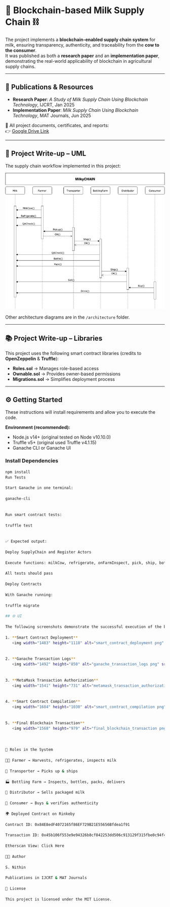 # 🥛 Blockchain-based Milk Supply Chain ⛓️

The project implements a **blockchain-enabled supply chain system** for milk, ensuring transparency, authenticity, and traceability from the **cow to the consumer**.  
It was published as both a **research paper** and an **implementation paper**, demonstrating the real-world applicability of blockchain in agricultural supply chains.

---

## 📑 Publications & Resources
- **Research Paper**: *A Study of Milk Supply Chain Using Blockchain Technology*, IJCRT, Jan 2025  
- **Implementation Paper**: *Milk Supply Chain Using Blockchain Technology*, MAT Journals, Jun 2025  

📂 All project documents, certificates, and reports:  
👉 [Google Drive Link](https://drive.google.com/drive/folders/1YkcJH4HGull5lm_LbcP_VZj3QXKY8M-6?usp=drive_link)

---

## 📌 Project Write-up – UML
The supply chain workflow implemented in this project:  

![Sequence Diagram](architecture/UdacityMilkyCHAIN_Sequence_Diagram.png)  

Other architecture diagrams are in the `/architecture` folder.

---

## 📚 Project Write-up – Libraries
This project uses the following smart contract libraries (credits to **OpenZeppelin** & **Truffle**):
- **Roles.sol** → Manages role-based access  
- **Ownable.sol** → Provides owner-based permissions  
- **Migrations.sol** → Simplifies deployment process  

---

## ⚙️ Getting Started
These instructions will install requirements and allow you to execute the code.

**Environment (recommended):**
- Node.js v14+ (original tested on Node v10.10.0)  
- Truffle v5+ (original used Truffle v4.1.15)  
- Ganache CLI or Ganache UI  

### Install Dependencies
```bash
npm install
Run Tests

Start Ganache in one terminal:

ganache-cli


Run smart contract tests:

truffle test


✅ Expected output:

Deploy SupplyChain and Register Actors

Execute functions: milkCow, refrigerate, onFarmInspect, pick, ship, bottle, pack, delivery, sellItem, buy, consumer

All tests should pass

Deploy Contracts

With Ganache running:

truffle migrate

## 🌐 UI

The following screenshots demonstrate the successful execution of the blockchain-based milk supply chain system:

1. **Smart Contract Deployment**  
   <img width="1483" height="1118" alt="smart_contract_deployment png" src="https://github.com/user-attachments/assets/89cdb310-b792-4c0c-9cc8-ff15937deebe" />


2. **Ganache Transaction Logs**  
   <img width="1492" height="850" alt="ganache_transaction_logs png" src="https://github.com/user-attachments/assets/35f28f80-8c21-45ab-b472-3e8df2d7f73c" />


3. **MetaMask Transaction Authorization**  
   <img width="1541" height="731" alt="metamask_transaction_authorization png" src="https://github.com/user-attachments/assets/5db76616-52cd-45b2-9c80-020d92570747" />


4. **Smart Contract Compilation**  
   <img width="1684" height="1030" alt="smart_contract_compilation png" src="https://github.com/user-attachments/assets/ef84d89f-ca8c-44eb-99a9-d6147b452049" />


5. **Final Blockchain Transaction**  
   <img width="1568" height="979" alt="final_blockchain_transaction png" src="https://github.com/user-attachments/assets/ed88d2a5-7dfe-413a-8d72-0f6b5fa214fe" />



🔑 Roles in the System

👨‍🌾 Farmer → Harvests, refrigerates, inspects milk

🚚 Transporter → Picks up & ships

🏭 Bottling Farm → Inspects, bottles, packs, delivers

🏪 Distributor → Sells packaged milk

🛒 Consumer → Buys & verifies authenticity

🌍 Deployed Contract on Rinkeby

Contract ID: 0x84E8edF4072165f86EF729B21E55656Bfdea1f91

Transaction ID: 0x45b106f553e9e94326b8cf842253dd506c913129f315fbe0c94f45be65d0af82

Etherscan View: Click Here

👨‍💻 Author

S. Nithin

Publications in IJCRT & MAT Journals

📜 License

This project is licensed under the MIT License.




